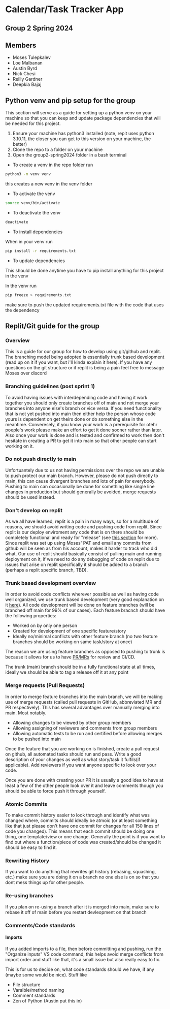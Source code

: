 # Calendar/Task Tracker App
## Group 2 Spring 2024
## Members
- Moses Tulepkalev
- Loe Malbanan
- Austin Byrd
- Nick Chesi
- Reilly Gardner
- Deepkia Bajaj


## Python venv and pip setup for the group
This section will serve as a guide for setting up a python venv on your machine so that you can keep and update package dependencies that will be needed for this project.

1. Ensure your machine has python3 installed (note, repit uses python 3.10.11, the closer you can get to this version on your machine, the better)
2. Clone the repo to a folder on your machine
3. Open the group2-spring2024 folder in a bash terminal

- To create a venv
in the repo folder run
```bash
python3 -m venv venv
```
this creates a new venv in the venv folder
- To activate the venv
```bash
source venv/bin/activate
```
- To deactivate the venv
```bash
deactivate
```
- To install dependencies

When in your venv run
```bash
pip install -r requirements.txt
```

- To update dependencies

This should be done anytime you have to pip install anything for this project in the venv

In the venv run
```bash
pip freeze > requirements.txt
```
make sure to push the updated requirements.txt file with the code that uses the dependency
## Replit/Git guide for the group

### Overview
This is a guide for our group for how to develop using git/github and replit. The branching model being adopted is essentially trunk based development (read up on it if you want, but i'll kinda explain it here).
If you have any questions on the git structure or if replit is being a pain feel free to message Moses over discord

### Branching guidelines (post sprint 1)
To avoid having issues with interdepending code and having it work together you should only create branches off of main and not merge your branches into anyone else's branch or vice versa. If you need functionality that is not yet pushed into main then either help the person whose code yours is dependent on get theirs done or do something else in the meantime. Converesely, if you know your work is a prerequisite for otehr poeple's work please make an effort to get it done sooner rather than later. Also once your work is done and is tested and confirmed to work then don't hesitate in creating a PR to get it into main so that other people can start working on it.
### Do not push directly to main
Unfortuantely due to us not having permissions over the repo we are unable to push protect our main branch. However, please do not push directly to main, this can cause divergent branches and lots of pain for everybody. Pushing to main can occasionally be done for something like single line changes in production but should generally be avoided, merge requests should be used instead.

### Don't develop on replit
As we all have learned, replit is a pain in many ways, so for a multitude of reasons, we should avoid writing code and pushing code from replit. Since replit is our deploy enviroment any code that is on there should be completely functional and ready for "release" (see [this section](#trunk-based-development-overview) for more). Since replit was set up using Moses' PAT and email any commits from github will be seen as from his account, makes it harder to track who did what. Our use of replit should basically consist of pulling main and running deployment on it, if we need to do any debugging of code on replit due to issues that arise on replit specifically it should be added to a branch (perhaps a replit specific branch, TBD).

### Trunk based development overview
In order to avoid code conflicts wherever possible as well as having code well organized, we use trunk based development (very good explanation on it [here](https://trunkbaseddevelopment.com/)).
All code development will be done on feature branches (will be branched off main for 99% of our cases).
Each feature bracnch should have the following properties:

- Worked on by only one person
- Created for development of one specific feature/story
- Ideally no/minimal conflicts with other feature branch (no two feature branches should be working on same task/story at once)

The reason we are using feature branches as opposed to pushing to trunk is because it allows for us to have [PR/MRs](#merge-requests-(pull-requests)) for review and CI/CD.

The trunk (main) branch should be in a fully functional state at all times, ideally we should be able to tag a release off it at any point

### Merge requests (Pull Requests)
In order to merge feature branches into the main branch, we will be making use of merge requests (called pull requests in GitHub, abbreviated MR and PR respectively). This has several advantages over manually merging into main. Most notably.

- Allowing changes to be viewed by other group members
- Allowing assigning of reviewers and comments from group members
- Allowing automatic tests to be run and certified before allowing merges to be pushed into main

Once the feature that you are working on is finished, create a pull request on github, all automated tasks should run and pass.
Write a good description of your changes as well as what story/task it fulfils(if applicable). Add reviewers if you want anyone specific to look over your code.

Once you are done with creating your PR it is usually a good idea to have at least a few of the other people look over it and leave comments though you should be able to force push it through yourself.

### Atomic Commits
To make commit history easier to look through and identify what was changed where, commits should ideally be atmoic (or at least something like that just please don't have one commit for changes for all 150 lines of code you changed). This means that each commit should be doing one thing, one template/view or one change. Generally the point is if you want to find out where a function/piece of code was created/should be changed it should be easy to find it.

### Rewriting History
If you want to do anything that rewrites git history (rebasing, squashing, etc.) make sure you are doing it on a branch no one else is on so that you dont mess things up for other people.

### Re-using branches
If you plan on re-using a branch after it is merged into main, make sure to rebase it off of main before you restart devleopment on that branch

### Comments/Code standards
#### Imports
If you added imports to a file, then before committing and pushing, run the "Organize inputs" VS code command, this helps avoid merge conflicts from import order and stuff like that, it's a small issue but also really easy to fix.

This is for us to decide on, what code standards should we have, if any (maybe some would be nice). Stuff like
- File structure
- Varaible/method naming
- Comment standards
- Zen of Python (Austin put this in)
